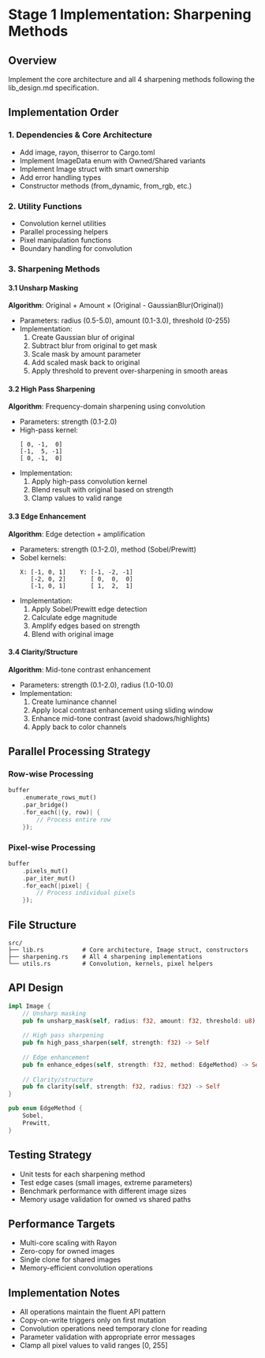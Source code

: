# Stage 1 Implementation: Sharpening Methods

## Overview
Implement the core architecture and all 4 sharpening methods following the lib_design.md specification.

## Implementation Order

### 1. Dependencies & Core Architecture
- Add image, rayon, thiserror to Cargo.toml
- Implement ImageData enum with Owned/Shared variants
- Implement Image struct with smart ownership
- Add error handling types
- Constructor methods (from_dynamic, from_rgb, etc.)

### 2. Utility Functions
- Convolution kernel utilities
- Parallel processing helpers
- Pixel manipulation functions
- Boundary handling for convolution

### 3. Sharpening Methods

#### 3.1 Unsharp Masking
**Algorithm**: Original + Amount × (Original - GaussianBlur(Original))
- Parameters: radius (0.5-5.0), amount (0.1-3.0), threshold (0-255)
- Implementation:
  1. Create Gaussian blur of original
  2. Subtract blur from original to get mask
  3. Scale mask by amount parameter
  4. Add scaled mask back to original
  5. Apply threshold to prevent over-sharpening in smooth areas

#### 3.2 High Pass Sharpening
**Algorithm**: Frequency-domain sharpening using convolution
- Parameters: strength (0.1-2.0)
- High-pass kernel:
  ```
  [ 0, -1,  0]
  [-1,  5, -1]
  [ 0, -1,  0]
  ```
- Implementation:
  1. Apply high-pass convolution kernel
  2. Blend result with original based on strength
  3. Clamp values to valid range

#### 3.3 Edge Enhancement
**Algorithm**: Edge detection + amplification
- Parameters: strength (0.1-2.0), method (Sobel/Prewitt)
- Sobel kernels:
  ```
  X: [-1, 0, 1]    Y: [-1, -2, -1]
     [-2, 0, 2]       [ 0,  0,  0]
     [-1, 0, 1]       [ 1,  2,  1]
  ```
- Implementation:
  1. Apply Sobel/Prewitt edge detection
  2. Calculate edge magnitude
  3. Amplify edges based on strength
  4. Blend with original image

#### 3.4 Clarity/Structure
**Algorithm**: Mid-tone contrast enhancement
- Parameters: strength (0.1-2.0), radius (1.0-10.0)
- Implementation:
  1. Create luminance channel
  2. Apply local contrast enhancement using sliding window
  3. Enhance mid-tone contrast (avoid shadows/highlights)
  4. Apply back to color channels

## Parallel Processing Strategy

### Row-wise Processing
```rust
buffer
    .enumerate_rows_mut()
    .par_bridge()
    .for_each(|(y, row)| {
        // Process entire row
    });
```

### Pixel-wise Processing
```rust
buffer
    .pixels_mut()
    .par_iter_mut()
    .for_each(|pixel| {
        // Process individual pixels
    });
```

## File Structure
```
src/
├── lib.rs           # Core architecture, Image struct, constructors
├── sharpening.rs    # All 4 sharpening implementations
└── utils.rs         # Convolution, kernels, pixel helpers
```

## API Design
```rust
impl Image {
    // Unsharp masking
    pub fn unsharp_mask(self, radius: f32, amount: f32, threshold: u8) -> Self
    
    // High pass sharpening
    pub fn high_pass_sharpen(self, strength: f32) -> Self
    
    // Edge enhancement
    pub fn enhance_edges(self, strength: f32, method: EdgeMethod) -> Self
    
    // Clarity/structure
    pub fn clarity(self, strength: f32, radius: f32) -> Self
}

pub enum EdgeMethod {
    Sobel,
    Prewitt,
}
```

## Testing Strategy
- Unit tests for each sharpening method
- Test edge cases (small images, extreme parameters)
- Benchmark performance with different image sizes
- Memory usage validation for owned vs shared paths

## Performance Targets
- Multi-core scaling with Rayon
- Zero-copy for owned images
- Single clone for shared images
- Memory-efficient convolution operations

## Implementation Notes
- All operations maintain the fluent API pattern
- Copy-on-write triggers only on first mutation
- Convolution operations need temporary clone for reading
- Parameter validation with appropriate error messages
- Clamp all pixel values to valid ranges [0, 255]